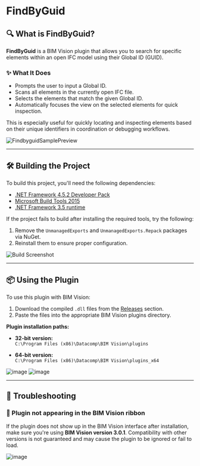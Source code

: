 # FindByGuid

## 🔍 What is FindByGuid?

**FindByGuid** is a BIM Vision plugin that allows you to search for specific elements within an open IFC model using their Global ID (GUID).

### ✨ What It Does

- Prompts the user to input a Global ID.
- Scans all elements in the currently open IFC file.
- Selects the elements that match the given Global ID.
- Automatically focuses the view on the selected elements for quick inspection.

This is especially useful for quickly locating and inspecting elements based on their unique identifiers in coordination or debugging workflows.

![FindbyguidSamplePreview](https://github.com/user-attachments/assets/5bb4cbaf-8043-491f-b66e-b964a42ea9ef)

---

## 🛠️ Building the Project

To build this project, you'll need the following dependencies:

- [.NET Framework 4.5.2 Developer Pack](https://dotnet.microsoft.com/en-us/download/dotnet-framework/net452)  
- [Microsoft Build Tools 2015](https://www.microsoft.com/en-us/download/details.aspx?id=48159)
- [.NET Framework 3.5 runtime](https://dotnet.microsoft.com/en-us/download/dotnet-framework/net35-sp1)
  
If the project fails to build after installing the required tools, try the following:

1. Remove the `UnmanagedExports` and `UnmanagedExports.Repack` packages via NuGet.
2. Reinstall them to ensure proper configuration.

![Build Screenshot](https://github.com/user-attachments/assets/13869e4b-a665-49da-b394-3e310299b653)

---

## 📦 Using the Plugin

To use this plugin with BIM Vision:

1. Download the compiled `.dll` files from the [Releases](https://github.com/matheushsaba/BIMVision-FindByGuid/releases) section.
2. Paste the files into the appropriate BIM Vision plugins directory.

**Plugin installation paths:**

- **32-bit version:**  
  `C:\Program Files (x86)\Datacomp\BIM Vision\plugins`

- **64-bit version:**  
  `C:\Program Files (x86)\Datacomp\BIM Vision\plugins_x64`

![image](https://github.com/user-attachments/assets/c7d2735a-7cf1-49d0-b099-f78a1e058620)
![image](https://github.com/user-attachments/assets/3a07f941-db23-4d3e-a93d-046bdb1c3673)

---

## 🧩 Troubleshooting

### 🔹 Plugin not appearing in the BIM Vision ribbon

If the plugin does not show up in the BIM Vision interface after installation, make sure you're using **BIM Vision version 3.0.1**. Compatibility with other versions is not guaranteed and may cause the plugin to be ignored or fail to load.

![image](https://github.com/user-attachments/assets/ca2c58e3-f1fc-4eb5-8c22-e8050c7d3a27)

